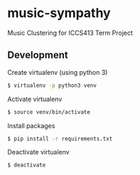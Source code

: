 # music-sympathy

Music Clustering for ICCS413 Term Project

## Development

Create virtualenv (using python 3)
```bash
$ virtualenv -p python3 venv
```

Activate virtualenv
```bash
$ source venv/bin/activate
```

Install packages
```bash
$ pip install -r requirements.txt
```

Deactivate virtualenv
```bash
$ deactivate
```
